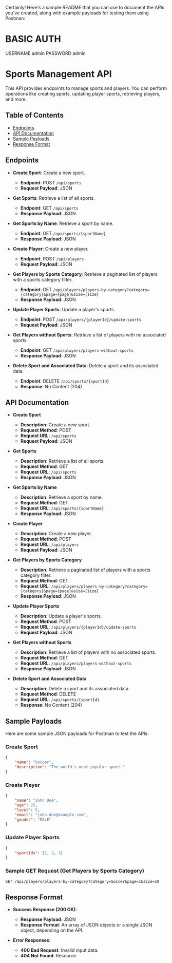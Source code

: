 Certainly! Here's a sample README that you can use to document the APIs you've created, along with example payloads for testing them using Postman:
# BASIC AUTH
USERNAME admin
PASSWORD admin
# Sports Management API

This API provides endpoints to manage sports and players. You can perform operations like creating sports, updating player sports, retrieving players, and more.

## Table of Contents

- [Endpoints](#endpoints)
- [API Documentation](#api-documentation)
- [Sample Payloads](#sample-payloads)
- [Response Format](#response-format)

## Endpoints

- **Create Sport**: Create a new sport.

    - **Endpoint**: POST `/api/sports`
    - **Request Payload**: JSON

- **Get Sports**: Retrieve a list of all sports.

    - **Endpoint**: GET `/api/sports`
    - **Response Payload**: JSON

- **Get Sports by Name**: Retrieve a sport by name.

    - **Endpoint**: GET `/api/sports/{sportName}`
    - **Response Payload**: JSON

- **Create Player**: Create a new player.

    - **Endpoint**: POST `/api/players`
    - **Request Payload**: JSON

- **Get Players by Sports Category**: Retrieve a paginated list of players with a sports category filter.

    - **Endpoint**: GET `/api/players/players-by-category?category={category}&page={page}&size={size}`
    - **Response Payload**: JSON

- **Update Player Sports**: Update a player's sports.

    - **Endpoint**: POST `/api/players/{playerId}/update-sports`
    - **Request Payload**: JSON

- **Get Players without Sports**: Retrieve a list of players with no associated sports.

    - **Endpoint**: GET `/api/players/players-without-sports`
    - **Response Payload**: JSON

- **Delete Sport and Associated Data**: Delete a sport and its associated data.

    - **Endpoint**: DELETE `/api/sports/{sportId}`
    - **Response**: No Content (204)

## API Documentation

- **Create Sport**
    - **Description**: Create a new sport.
    - **Request Method**: POST
    - **Request URL**: `/api/sports`
    - **Request Payload**: JSON

- **Get Sports**
    - **Description**: Retrieve a list of all sports.
    - **Request Method**: GET
    - **Request URL**: `/api/sports`
    - **Response Payload**: JSON

- **Get Sports by Name**
    - **Description**: Retrieve a sport by name.
    - **Request Method**: GET
    - **Request URL**: `/api/sports/{sportName}`
    - **Response Payload**: JSON

- **Create Player**
    - **Description**: Create a new player.
    - **Request Method**: POST
    - **Request URL**: `/api/players`
    - **Request Payload**: JSON

- **Get Players by Sports Category**
    - **Description**: Retrieve a paginated list of players with a sports category filter.
    - **Request Method**: GET
    - **Request URL**: `/api/players/players-by-category?category={category}&page={page}&size={size}`
    - **Response Payload**: JSON

- **Update Player Sports**
    - **Description**: Update a player's sports.
    - **Request Method**: POST
    - **Request URL**: `/api/players/{playerId}/update-sports`
    - **Request Payload**: JSON

- **Get Players without Sports**
    - **Description**: Retrieve a list of players with no associated sports.
    - **Request Method**: GET
    - **Request URL**: `/api/players/players-without-sports`
    - **Response Payload**: JSON

- **Delete Sport and Associated Data**
    - **Description**: Delete a sport and its associated data.
    - **Request Method**: DELETE
    - **Request URL**: `/api/sports/{sportId}`
    - **Response**: No Content (204)

## Sample Payloads

Here are some sample JSON payloads for Postman to test the APIs:

### Create Sport
```json
{
    "name": "Soccer",
    "description": "The world's most popular sport."
}
```

### Create Player
```json
{
    "name": "John Doe",
    "age": 25,
    "level": 5,
    "email": "john.doe@example.com",
    "gender": "MALE"
}
```

### Update Player Sports
```json
{
    "sportIds": [1, 2, 3]
}
```

### Sample GET Request (Get Players by Sports Category)
```
GET /api/players/players-by-category?category=Soccer&page=1&size=10
```

## Response Format

- **Success Response (200 OK)**:
    - **Response Payload**: JSON
    - **Response Format**: An array of JSON objects or a single JSON object, depending on the API.

- **Error Responses**:
    - **400 Bad Request**: Invalid input data.
    - **404 Not Found**: Resource

